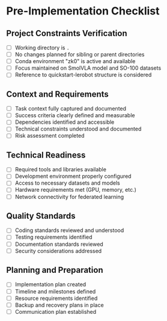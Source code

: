 # Pre-Implementation Checklist

## Project Constraints Verification
- [ ] Working directory is `.`
- [ ] No changes planned for sibling or parent directories
- [ ] Conda environment "zk0" is active and available
- [ ] Focus maintained on SmolVLA model and SO-100 datasets
- [ ] Reference to quickstart-lerobot structure is considered

## Context and Requirements
- [ ] Task context fully captured and documented
- [ ] Success criteria clearly defined and measurable
- [ ] Dependencies identified and accessible
- [ ] Technical constraints understood and documented
- [ ] Risk assessment completed

## Technical Readiness
- [ ] Required tools and libraries available
- [ ] Development environment properly configured
- [ ] Access to necessary datasets and models
- [ ] Hardware requirements met (GPU, memory, etc.)
- [ ] Network connectivity for federated learning

## Quality Standards
- [ ] Coding standards reviewed and understood
- [ ] Testing requirements identified
- [ ] Documentation standards reviewed
- [ ] Security considerations addressed

## Planning and Preparation
- [ ] Implementation plan created
- [ ] Timeline and milestones defined
- [ ] Resource requirements identified
- [ ] Backup and recovery plans in place
- [ ] Communication plan established